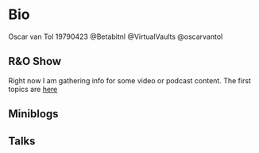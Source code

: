 # Bio
Oscar van Tol
19790423
@Betabitnl @VirtualVaults @oscarvantol

## R&O Show
Right now I am gathering info for some video or podcast content. 
The first topics are [here](script1)

## Miniblogs

## Talks
